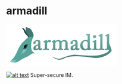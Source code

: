 # armadill
![logo](https://github.com/santomet/armadill/blob/master/docs/logo.png?raw=true)

[![alt text](https://travis-ci.org/santomet/armadill.svg?branch=master "Travis")](https://travis-ci.org/santomet/armadill)
Super-secure IM. 

